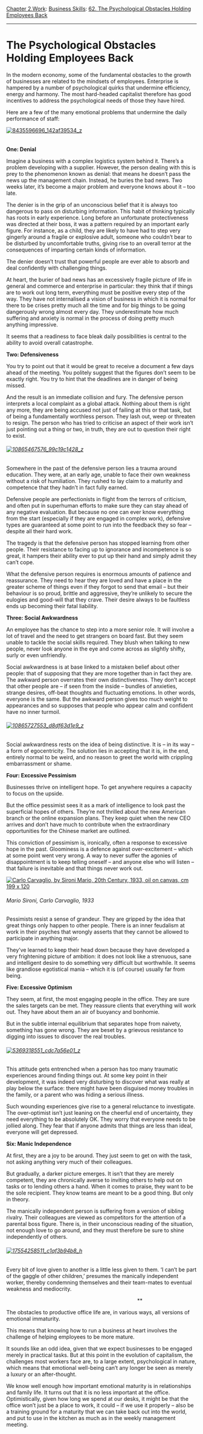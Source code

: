 [Chapter 2.Work](https://www.theschooloflife.com/thebookoflife/category/work/): [Business Skills](https://www.theschooloflife.com/thebookoflife/category/work/business-skills/): [62. The Psychological Obstacles Holding Employees Back](https://www.theschooloflife.com/thebookoflife/the-psychological-obstacles-holding-employees-back/)

* * *

# The Psychological Obstacles Holding Employees Back

In the modern economy, some of the fundamental obstacles to the growth of businesses are related to the mindsets of employees. Enterprise is hampered by a number of psychological quirks that undermine efficiency, energy and harmony. The most hard-headed capitalist therefore&nbsp;has good incentives to address the psychological needs of those they have hired.

Here are a few of the many emotional problems that undermine the daily performance of staff:

[![8435596696_142af39534_z](https://www.theschooloflife.com/thebookoflife/wp-content/uploads/2015/02/8435596696_142af39534_z.jpg)](http://www.thebookoflife.org/wp-content/uploads/2015/02/8435596696_142af39534_z.jpg)

###### 

**One: Denial**

Imagine a business with a complex logistics system behind it. There’s a problem developing with a supplier. However, the person dealing with this is prey to the phenomenon known as denial: that means he doesn’t pass the news up the management chain. Instead, he buries the bad news. Two weeks later, it’s become a major problem and everyone knows about it – too late.

The denier is in the grip of an unconscious belief that it is always too dangerous to pass on disturbing information. This habit of thinking typically has roots in early experience. Long before an unfortunate protectiveness was directed at their boss, it was a pattern required by an important early figure. For instance, as a child, they are likely to have had to step very gingerly around a fragile or explosive adult, someone who couldn’t bear to be disturbed by uncomfortable truths, giving rise to an overall terror at the consequences of imparting certain kinds of information.

The denier doesn’t trust that powerful people are ever able to absorb and deal confidently with challenging things.

At heart, the burier of bad news has an excessively fragile picture of life in general and commerce and enterprise in particular: they think that if things are to work out long term, everything must be positive every step of the way. They have not internalised a vision of business in which it is normal for there to be crises pretty much all the time and for big things to be going dangerously wrong almost every day. They underestimate how much suffering and anxiety is normal in the process of doing pretty much anything impressive.

It seems that a readiness to face bleak daily possibilities is central to the ability to avoid overall catastrophe.

**Two: Defensiveness**

You try to point out that it would be great to receive a document a few days ahead of the meeting. You politely suggest that the figures don’t seem to be exactly right. You try to hint that the deadlines are in danger of being missed.

And the result is an immediate collision and fury. The defensive person interprets a local complaint as a global attack. Nothing about them is right any more, they are being accused not just of failing at this or that task, but of being a fundamentally worthless person. They lash out, weep or threaten to resign. The person who has tried to criticise an aspect of their work isn’t just pointing out a thing or two, in truth, they are out to question their right to exist.

###### [![10865467576_99c19c1428_z](https://www.theschooloflife.com/thebookoflife/wp-content/uploads/2015/02/10865467576_99c19c1428_z.jpg)](http://www.thebookoflife.org/wp-content/uploads/2015/02/10865467576_99c19c1428_z.jpg)

Somewhere in the past of the defensive person lies a trauma around education. They were, at an early age, unable to face their own weakness without a risk of humiliation. They rushed to lay claim to a maturity and competence that they hadn’t in fact fully earned.

Defensive people are perfectionists in flight from the terrors of criticism, and often put in superhuman efforts to make sure they can stay ahead of any negative evaluation. But because no one can ever know everything from the start (especially if they are engaged in complex work), defensive types are guaranteed at some point to run into the feedback they so fear – despite all their hard work.

The tragedy is that the defensive person has stopped&nbsp;learning from other people. Their resistance to facing up to ignorance and incompetence is so great, it hampers their ability ever to put up their hand and simply admit they can’t cope.

What the defensive person requires is enormous amounts of patience and reassurance. They need to hear they are loved and have a place in the greater scheme of things even if they forgot to send that email – but their behaviour is so proud, brittle and aggressive, they’re unlikely to secure the eulogies and good-will that they crave. Their desire always to be faultless ends up becoming their fatal liability.

**Three: Social Awkwardness**

An employee has the chance to step into a more senior role. It will involve a lot of travel and the need to get strangers on board fast. But they seem unable to tackle the social skills required. They blush when talking to new people, never look anyone in the eye and come across as slightly shifty, surly or even unfriendly.

Social awkwardness is at base linked to a mistaken belief about other people: that of supposing that they are more together than in fact they are. The awkward person overrates their own distinctiveness. They don’t accept that other people are – if seen from the inside – bundles of anxieties, strange desires, off-beat thoughts and fluctuating emotions. In other words, everyone is the same. But the awkward person gives too much weight to appearances and so supposes that people who appear calm and confident have no inner turmoil.

###### [![10865727553_d8df63d1e9_z](https://www.theschooloflife.com/thebookoflife/wp-content/uploads/2015/02/10865727553_d8df63d1e9_z.jpg)](http://www.thebookoflife.org/wp-content/uploads/2015/02/10865727553_d8df63d1e9_z.jpg)

Social awkwardness rests on the idea of being distinctive. It is – in its way – a form of egocentricity. The solution lies in accepting that it is, in the end, entirely normal to be weird, and no reason to greet the world with crippling embarrassment or shame.

**Four: Excessive Pessimism**

Businesses thrive on intelligent hope. To get anywhere requires a capacity to focus on the upside.

But the office pessimist sees it as a mark of intelligence to look past the superficial hopes of others. They’re not thrilled about the new American branch or the online expansion plans. They keep quiet when the new CEO arrives and don’t have much to contribute when the extraordinary opportunities for the Chinese market are outlined.

This conviction of pessimism is, ironically, often a response to excessive hope in the past. Gloominess is a defence against over-excitement – which at some point went very wrong. A way to never suffer the agonies of disappointment is to keep telling oneself – and anyone else who will listen – that failure is inevitable and that things never work out.&nbsp;

[![Carlo Carvaglio, by Sironi Mario, 20th Century, 1933, oil on canvas, cm 199 x 120](https://www.theschooloflife.com/thebookoflife/wp-content/uploads/2015/02/187388841.jpg)](http://www.thebookoflife.org/wp-content/uploads/2015/02/187388841.jpg)

###### Mario Sironi, _Carlo Carvaglio_, 1933

Pessimists resist a sense of grandeur. They are gripped by the idea that great things only happen to other people. There is an inner feudalism at work in their psyches that&nbsp;wrongly asserts that they cannot be allowed to participate in anything major.

They’ve learned to keep their head down because they have developed a very frightening picture of ambition: it does not look like a strenuous, sane and intelligent desire to do something very difficult but worthwhile. It seems like grandiose egotistical mania – which it is (of course) usually far from being.

**Five: Excessive Optimism**

They seem, at first, the most engaging people in the office. They are sure the sales targets can be met. They reassure clients that everything will work out. They have about them an air of buoyancy and bonhomie.

But in the subtle internal equilibrium that separates hope from naivety, something has gone wrong. They are beset by a grievous resistance to digging into issues to discover the real troubles.

###### [![5369318551_cdc7a56e01_z](https://www.theschooloflife.com/thebookoflife/wp-content/uploads/2015/02/5369318551_cdc7a56e01_z.jpg)](http://www.thebookoflife.org/wp-content/uploads/2015/02/5369318551_cdc7a56e01_z.jpg)

This attitude gets entrenched when a person has too many traumatic experiences around finding things out. At some key point in their development, it was indeed very disturbing to discover what was really at play below the surface: there might have been disguised money troubles in the family, or a parent who was hiding a serious illness.

Such wounding experiences give rise to a general reluctance to investigate. The over-optimist isn’t just leaning on the cheerful end of uncertainty, they need everything to be absolutely OK. They worry that everyone needs to be jollied along. They fear that if anyone admits that things are less than ideal, everyone will get depressed.&nbsp;

**Six: Manic Independence**

At first, they are a joy to be around. They just seem to get on with the task, not asking anything very much of their colleagues.

But gradually, a darker picture emerges. It isn’t that they are merely competent, they are chronically averse to inviting others to help out on tasks or to lending others a hand. When it comes to praise, they want to be the sole recipient. They know teams are meant to be a good thing. But only in theory.

The manically independent person is suffering from a version of sibling rivalry. Their colleagues are viewed as competitors for the attention of a parental boss figure. There is, in their unconscious reading of the situation, not enough love to go around, and they must therefore be sure to shine independently of others.

###### [![17554258511_c1af3b94b8_h](https://www.theschooloflife.com/thebookoflife/wp-content/uploads/2015/02/17554258511_c1af3b94b8_h.jpg)](http://www.thebookoflife.org/wp-content/uploads/2015/02/17554258511_c1af3b94b8_h.jpg)

Every bit of love given to another is a little less given to them. ‘I can’t be part of the gaggle of other children,’ presumes the manically independent worker, thereby condemning themselves and their team-mates to eventual weakness and mediocrity.

&nbsp; &nbsp; &nbsp; &nbsp; &nbsp; &nbsp; &nbsp; &nbsp; &nbsp; &nbsp; &nbsp; &nbsp; &nbsp; &nbsp; &nbsp; &nbsp; &nbsp; &nbsp; &nbsp; &nbsp; &nbsp; &nbsp; &nbsp; &nbsp; &nbsp; &nbsp; &nbsp; &nbsp; &nbsp; &nbsp; &nbsp; &nbsp; &nbsp; &nbsp; &nbsp; &nbsp; &nbsp; &nbsp; &nbsp; &nbsp; &nbsp; &nbsp; &nbsp; &nbsp; \*\*

The obstacles to productive office life are, in various ways, all versions of emotional immaturity.

This means that knowing how to run a business at heart involves the challenge of helping employees to be more mature.

It sounds like an odd idea, given that we expect businesses to be engaged merely in practical tasks. But at this point in the evolution of capitalism, the challenges most workers face are, to a large extent, psychological in nature, which means that emotional well-being can’t any longer be seen as merely a luxury or an after-thought.

We know well enough how important emotional maturity is in relationships and family life. It turns out that it is no less important at the office. Optimistically, given how long we spend at our desks, it might be that the office won’t just be a place to work, it could – if we use it properly – also be a training ground for a maturity that we can take back out into the world, and put to use in the kitchen as much as in the weekly management meeting.

